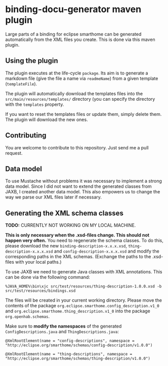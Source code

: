 # binding-docu-generator maven plugin
Large parts of a binding for eclipse smarthome can be generated automatically from the XML files you create. This is done via this maven plugin.

## Using the plugin
The plugin executes at the life-cycle `package`. Its aim is to generate a markdown file (give the file a name via `readmeName`) from a given template (`templateFile`).

The plugin will automatically download the templates files into the `src/main/resources/templates/` directory (you can specify the directory with the `templates` property. 

If you want to reset the templates files or update them, simply delete them. The plugin will download the new ones.

## Contributing
You are welcome to contribute to this repository. Just send me a pull request.

## Data model
To use Mustache without problems it was necessary to implement a strong data model. Since I did not want to extend the generated classes from JAXB, I created another data model. This also empowers us to change the way we parse our XML files later if necessary.

## Generating the XML schema classes
**TODO:** CURRENTLY NOT WORKING ON MY LOCAL MACHINE.

**This is only necessary when the .xsd-files change. This should not happen very often.** You need to regenerate the schema classes. To do this, please download the new `binding-description-x.x.x.xsd`, `thing-description-x.x.x.xsd` and `config-description-x.x.x.xsd` and modify the corresponding paths in the XML schemas. (Exchange the paths to the .xsd-files with your local paths.)

To use JAXB we need to generate Java classes with XML annotations. This can be done via the following command:

```
%JAVA_HOME%\bin\xjc src/test/resources/thing-description-1.0.0.xsd -b src/test/resources/bindings.xsd
```

The files will be created in your current working directory. Please move the contents of the package `org.eclipse.smarthome.config_description.v1_0` and `org.eclipse.smarthome.thing_description.v1_0` into the package `org.openhab.schemas`.

Make sure to **modify the namespaces** of the generated `ConfigDescriptions.java` and `ThingDescriptions.java`:
```
@XmlRootElement(name = "config-descriptions", namespace = "http://eclipse.org/smarthome/schemas/config-description/v1.0.0")
```

```
@XmlRootElement(name = "thing-descriptions", namespace = "http://eclipse.org/smarthome/schemas/thing-description/v1.0.0")
```

